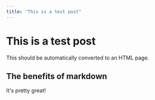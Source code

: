 ```yaml
---
title: "This is a test post"
---
```


# This is a test post

This should be automatically converted to an HTML page.

## The benefits of markdown

It's pretty great!